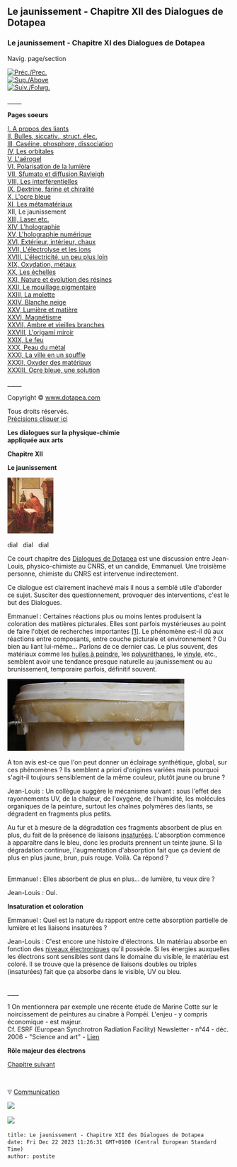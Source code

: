 ## Le jaunissement - Chapitre XII des Dialogues de Dotapea
### Le jaunissement - Chapitre XI des Dialogues de Dotapea
 Navig. page/section

[![Préc./Prec.](_derived/back_cmp_themenoir010_back.gif)](chap11metamateriaux.html)  
[![Sup./Above](_derived/up_cmp_themenoir010_up.gif)](dialoguesdotapea.html)  
[![Suiv./Folwg.](_derived/next_cmp_themenoir010_next.gif)](chap13laser.html)

\_\_\_\_\_

**Pages soeurs**

[I, A propos des liants](chap01liants.html)  
[II, Bulles, siccativ., struct. élec.](chap02bullessiccativation.html)  
[III, Caséine, phosphore, dissociation](chap03caseine.html)  
[IV, Les orbitales](chap04orbitales.html)  
[V, L'aérogel](chap05aerogel.html)  
[VI, Polarisation de la lumière](chap06polaris.html)  
[VII, Sfumato et diffusion Rayleigh](chap07rayleigh.html)  
[VIII, Les interférentielles](chap08interferences.html)  
[IX, Dextrine, farine et chiralité](chap09dextrine.html)  
[X, L'ocre bleue](chap10ocrebleue.html)  
[XI, Les métamatériaux](chap11metamateriaux.html)  
XII, Le jaunissement  
[XIII, Laser etc.](chap13laser.html)  
[XIV, L'holographie](chap14holographie.html)  
[XV, L'holographie numérique](chap15holographienum.html)  
[XVI, Extérieur, intérieur, chaux](chap16interieurexterieurchaux.html)  
[XVII, L'électrolyse et les ions](chap17electrolyseions.html)  
[XVIII, L'électricité, un peu plus loin](chap18electriciteplusloin.html)  
[XIX, Oxydation, métaux](chap19oxydationsmetaux.html)  
[XX, Les échelles](chap20echelles.html)  
[XXI, Nature et évolution des résines](chap21resines.html)  
[XXII, Le mouillage pigmentaire](chap22mouillage.html)  
[XXIII, La molette](chap23molette.html)  
[XXIV, Blanche neige](chap24blancheneige.html)  
[XXV, Lumière et matière](chap25lumiereetmatiere.html)  
[XXVI, Magnétisme](chap26magnetisme.html)  
[XXVII, Ambre et vieilles branches](chap27ambre.html)  
[XXVIII, L'origami miroir](chap28origamimiroir.html)  
[XXIX, Le feu](chap29feu.html)  
[XXX, Peau du métal](chap30peaudumetal.html)  
[XXXI, La ville en un souffle](chap31bellastock.html)  
[XXXII, Oxyder des matériaux](chap32oxydermateriaux.html)  
[XXXIII, Ocre bleue, une solution](chap33ocrebleuesimulation.html)

\_\_\_\_\_

Copyright © www.dotapea.com

Tous droits réservés.  
[Précisions cliquer ici](droitscopie.html)

**Les dialogues sur la physique-chimie  
appliquée aux arts**

**Chapitre XII**

**Le jaunissement**

[![](images/chap00cornelissavantvw.jpg)](dialoguesdotapea.html#notecornelis)

dial   dial   dial

Ce court chapitre des [Dialogues de Dotapea](dialoguesdotapea.html) est une discussion entre Jean-Louis, physico-chimiste au CNRS, et un candide, Emmanuel. Une troisième personne, chimiste du CNRS est intervenue indirectement.

Ce dialogue est clairement inachevé mais il nous a semblé utile d'aborder ce sujet. Susciter des questionnement, provoquer des interventions, c'est le but des Dialogues.

Emmanuel : Certaines réactions plus ou moins lentes produisent la coloration des matières picturales. Elles sont parfois mystérieuses au point de faire l'objet de recherches importantes [\[1\]](chap12jaunissement.html#marinecotte). Le phénomène est-il dû aux réactions entre composants, entre couche picturale et environnement ? Ou bien au liant lui-même... Parlons de ce dernier cas. Le plus souvent, des matériaux comme les [huiles à peindre](huiles.html), les [polyuréthanes](polyurethane.html), le [vinyle](vinyle.html), etc., semblent avoir une tendance presque naturelle au jaunissement ou au brunissement, temporaire parfois, définitif souvent.

![](images/vinylejauni.jpg)

A ton avis est-ce que l'on peut donner un éclairage synthétique, global, sur ces phénomènes ? Ils semblent a priori d'origines variées mais pourquoi s'agit-il toujours sensiblement de la même couleur, plutôt jaune ou brune ?

Jean-Louis : Un collègue suggère le mécanisme suivant : sous l'effet des rayonnements UV, de la chaleur, de l'oxygène, de l'humidité, les molécules organiques de la peinture, surtout les chaînes polymères des liants, se dégradent en fragments plus petits.

Au fur et à mesure de la dégradation ces fragments absorbent de plus en plus, du fait de la présence de liaisons [insaturées](saturation.html). L'absorption commence à apparaître dans le bleu, donc les produits prennent un teinte jaune. Si la dégradation continue, l'augmentation d'absorption fait que ça devient de plus en plus jaune, brun, puis rouge. Voilà. Ca répond ?  
 

Emmanuel : Elles absorbent de plus en plus... de lumière, tu veux dire ? 

Jean-Louis : Oui. 

**Insaturation et coloration**

Emmanuel : Quel est la nature du rapport entre cette absorption partielle de lumière et les liaisons insaturées ?

  
Jean-Louis : C'est encore une histoire d'électrons. Un matériau absorbe en fonction des [niveaux électroniques](chap04orbitales.html) qu'il possède. Si les énergies auxquelles les électrons sont sensibles sont dans le domaine du visible, le matériau est coloré. Il se trouve que la présence de liaisons doubles ou triples (insaturées) fait que ça absorbe dans le visible, UV ou bleu.  
 

\_\_\_\_

1 On mentionnera par exemple une récente étude de Marine Cotte sur le noircissement de peintures au cinabre à Pompéi. L'enjeu - y compris économique - est majeur.  
Cf. ESRF (European Synchrotron Radiation Facility) Newsletter - n°44 - déc. 2006 - "Science and art" - [Lien](http://www.esrf.eu/UsersAndScience/Publications/Newsletter)

**Rôle majeur des électrons**

[Chapitre suivant](chap13laser.html)



 ![](images/transparent122x1.gif)

![](images/flechebas.gif) [Communication](http://www.artrealite.com/annonceurs.htm) 

[![](https://cbonvin.fr/sites/regie.artrealite.com/visuels/campagne1.png)](index-2.html#20131014)

![](https://cbonvin.fr/sites/regie.artrealite.com/visuels/campagne2.png)
```
title: Le jaunissement - Chapitre XII des Dialogues de Dotapea
date: Fri Dec 22 2023 11:26:31 GMT+0100 (Central European Standard Time)
author: postite
```
